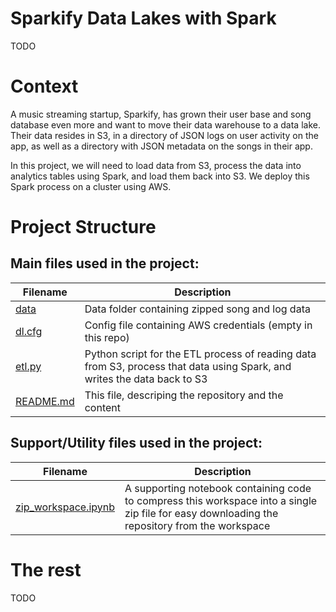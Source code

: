 # Sparkify Data Lakes with Spark

TODO


# Context 

A music streaming startup, Sparkify, has grown their user base and song database even more and want to move their data warehouse to a data lake. Their data resides in S3, in a directory of JSON logs on user activity on the app, as well as a directory with JSON metadata on the songs in their app.

In this project, we will need to load data from S3, process the data into analytics tables using Spark, and load them back into S3. We deploy this Spark process on a cluster using AWS.


# Project Structure

## Main files used in the project:

|Filename|Description|
|---|---|
|[data](./assets/)|Data folder containing zipped song and log data|
|[dl.cfg](./dwh.cfg)|Config file containing AWS credentials (empty in this repo)|
|[etl.py](./etl.py)|Python script for the ETL process of reading data from S3, process that data using Spark, and writes the data back to S3|
|[README.md](./README.md)|This file, descriping the repository and the content|

## Support/Utility files used in the project:

|Filename|Description|
|---|---|
|[zip_workspace.ipynb](./zip_workspace.ipynb)|A supporting notebook containing code to compress this workspace into a single zip file for easy downloading the repository from the workspace|


# The rest

TODO
